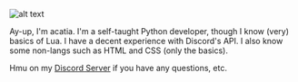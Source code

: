 ![alt text](https://github-readme-stats.vercel.app/api?username=acatiadroid&&show_icons=true&title_color=ffffff&icon_color=bb2acf&text_color=daf7dc&bg_color=151515)

Ay-up, I'm acatia. I'm a self-taught Python developer, though I know (very) basics of Lua. I have a decent experience with Discord's API. I also know some non-langs such as HTML and CSS (only the basics).

Hmu on my [Discord Server](https://discord.gg/p5bURjs) if you have any questions, etc.
